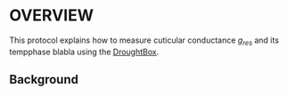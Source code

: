 
#  OVERVIEW

This protocol explains how to measure cuticular conductance $g_{res}$ and its tempphase blabla using the  [DroughtBox](https://onlinelibrary.wiley.com/doi/full/10.1111/pce.13750). 

## Background

